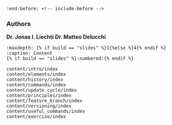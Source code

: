 ```{include} ../README.md
:end-before: <!-- include-before -->
```


### Authors

**Dr. Jonas I. Liechti** 
**Dr. Matteo Delucchi**


```{toctree}
:maxdepth: {% if build == "slides" %}1{%else %}4{% endif %}
:caption: Content
{% if build == "slides" %}:numbered:{% endif %}

content/intro/index
content/elements/index
content/history/index
content/commands/index
content/update_cycle/index
content/principles/index
content/feature_branch/index
content/versioning/index
content/useful_commands/index
content/exercise/index
```
